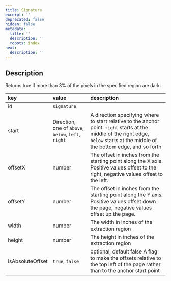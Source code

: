 ```yaml
---
title: Signature
excerpt: ''
deprecated: false
hidden: false
metadata:
  title: ''
  description: ''
  robots: index
next:
  description: ''
---
```

## Description

Returns true if more than 3% of the pixels in the specified region are dark.

| key              | value                                               | description                                                  |
| :--------------- | :-------------------------------------------------- | :----------------------------------------------------------- |
| id               | `signature`                                         |                                                              |
| start            | Direction, one of `above`, `below`, `left`, `right` | A direction specifying where to start relative to the anchor point. `right` starts at the middle of the right edge, `below` starts at the middle of the bottom edge, and so forth |
| offsetX          | number                                              | The offset in inches from the starting point along the X axis. Positive values offset to the right, negative values offset to the left. |
| offsetY          | number                                              | The offset in inches from the starting point along the Y axis. Positive values offset down the page, negative values offset up the page. |
| width            | number                                              | The width in inches of the extraction region                 |
| height           | number                                              | The height in inches of the extraction region                |
| isAbsoluteOffset | `true`, `false`                                     | optional, default false A flag to make the offsets relative to the top left of the page rather than to the anchor start point |